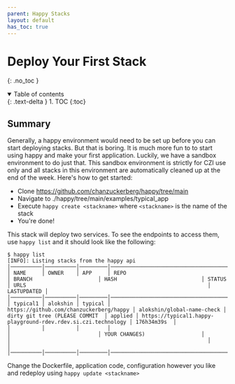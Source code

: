```yaml
---
parent: Happy Stacks
layout: default
has_toc: true
---
```


# Deploy Your First Stack
{: .no_toc }

<details open markdown="block">
  <summary>
    Table of contents
  </summary>
  {: .text-delta }
1. TOC
{:toc}
</details>

## Summary

Generally, a happy environment would need to be set up before you can start deploying stacks. But that is boring. It is much more fun to 
to start using happy and make your first application. Luckily, we have a sandbox environment to do just that. This sandbox environment is
strictly for CZI use only and all stacks in this environment are automatically cleaned up at the end of the week. Here's how to get started:

* Clone https://github.com/chanzuckerberg/happy/tree/main
* Navigate to ./happy/tree/main/examples/typical_app
* Execute `happy create <stackname>` where `<stackname>` is the name of the stack
* You're done!

This stack will deploy two services. To see the endpoints to access them, use `happy list` and it should look like the following:

~~~
$ happy list
[INFO]: Listing stacks from the happy api
│──────────│──────────│─────────│─────────────────────────────────────────│────────────────────────────│────────────────────────────────│─────────│───────────────────────────────────────────────────────────────│─────────────│
│ NAME     │ OWNER    │ APP     │ REPO                                    │ BRANCH                     │ HASH                           │ STATUS  │ URLS                                                          │ LASTUPDATED │
│──────────│──────────│─────────│─────────────────────────────────────────│────────────────────────────│────────────────────────────────│─────────│───────────────────────────────────────────────────────────────│─────────────│
│ typical1 │ alokshin │ typical │ https://github.com/chanzuckerberg/happy │ alokshin/global-name-check │ dirty git tree (PLEASE COMMIT  │ applied │ https://typical1.happy-playground-rdev.rdev.si.czi.technology │ 176h34m39s  │
│          │          │         │                                         │                            │ YOUR CHANGES)                  │         │                                                               │             │
│──────────│──────────│─────────│─────────────────────────────────────────│────────────────────────────│────────────────────────────────│─────────│───────────────────────────────────────────────────────────────│─────────────│
~~~

Change the Dockerfile, application code, configuration however you like and redeploy using `happy update <stackname>`